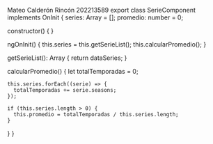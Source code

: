 Mateo Calderón Rincón 
202213589
export class SerieComponent implements OnInit {
  series: Array<Serie> = [];
  promedio: number = 0;

  constructor() { }

  ngOnInit() {
    this.series = this.getSerieList();
    this.calcularPromedio();
  }

  getSerieList(): Array<Serie> {
    return dataSeries;
  }

  calcularPromedio() {
    let totalTemporadas = 0;

    this.series.forEach((serie) => {
      totalTemporadas += serie.seasons;
    });

    if (this.series.length > 0) {
      this.promedio = totalTemporadas / this.series.length;
    }
  }
}